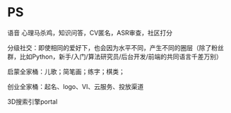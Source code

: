 # PS

语音 心理马杀鸡，知识问答，CV匿名，ASR审查，社区打分

分级社交：即使相同的爱好下，也会因为水平不同，产生不同的圈层（除了粉丝群，比如Python，新手/入门/算法研究员/后台开发/前端的共同语言千差万别）

启蒙全家桶：儿歌；简笔画；练字；棋类；

创业全家桶：起名、logo、VI、云服务、投放渠道

3D搜索引擎portal

